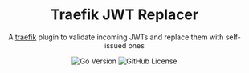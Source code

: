 <div align="center">
<h1>Traefik JWT Replacer</h1>
<p>A <a href="https://traefik.io/traefik/">traefik</a> plugin to validate incoming JWTs and replace
them with self-issued ones</p>
<img alt="Go Version" src="https://img.shields.io/github/go-mod/go-version/dr4hcu5-jan/traefik-jwt-replacer?style=for-the-badge&logo=go&logoColor=white&label=Version">
<img alt="GitHub License" src="https://img.shields.io/github/license/dr4hcu5-jan/traefik-jwt-replacer?style=for-the-badge">
</div>



